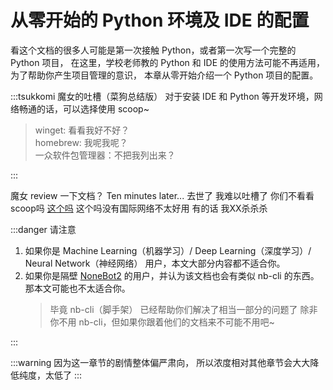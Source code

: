 # 从零开始的 Python 环境及 IDE 的配置

看这个文档的很多人可能是第一次接触 Python，或者第一次写一个完整的 Python 项目，
在这里，学校老师教的 Python 和 IDE 的使用方法可能不再适用，为了帮助你产生项目管理的意识，
本章从零开始介绍一个 Python 项目的配置。

:::tsukkomi 魔女的吐槽（菜狗总结版）
对于安装 IDE 和 Python 等开发环境，网络畅通的话，可以选择使用 scoop~

> winget: 看看我好不好？  
> homebrew: 我呢我呢？  
> 一众软件包管理器：不把我列出来？

:::

<chat-window title="Graia Framework Community">
   <chat-msg name="群菜狗" avatar="http://q1.qlogo.cn/g?b=qq&nk=731347477&s=640" onright>魔女 review 一下文档？</chat-msg>
   <chat-toast>Ten minutes later...</chat-toast>
   <chat-msg name="GreyElaina" avatar="http://q1.qlogo.cn/g?b=qq&nk=1846913566&s=640">去世了</chat-msg>
   <chat-msg name="GreyElaina" avatar="http://q1.qlogo.cn/g?b=qq&nk=1846913566&s=640">我难以吐槽了</chat-msg>
   <chat-msg name="GreyElaina" avatar="http://q1.qlogo.cn/g?b=qq&nk=1846913566&s=640">你们不看看scoop吗</chat-msg>
   <chat-msg name="群菜狗" avatar="http://q1.qlogo.cn/g?b=qq&nk=731347477&s=640" onright><a href="https://scoop.sh/">这个吗</a></chat-msg>
   <chat-msg name="GreyElaina" avatar="http://q1.qlogo.cn/g?b=qq&nk=1846913566&s=640">
    <chat-quote name="群菜狗">这个吗</chat-quote>没有国际网络不太好用
  </chat-msg>
   <chat-msg name="GreyElaina" avatar="http://q1.qlogo.cn/g?b=qq&nk=1846913566&s=640">有的话</chat-msg>
   <chat-msg name="GreyElaina" avatar="http://q1.qlogo.cn/g?b=qq&nk=1846913566&s=640">我XX杀杀杀</chat-msg>
</chat-window>

:::danger 请注意

1. 如果你是 Machine Learning（机器学习）/ Deep Learning（深度学习）/ Neural Network（神经网络）
   用户，本文大部分内容都不适合你。
2. 如果你是隔壁 [NoneBot2](https://nb2.baka.icu/) 的用户，并认为该文档也会有类似 nb-cli 的东西。
   那本文可能也不太适合你。
   > 毕竟 nb-cli（脚手架） 已经帮助你们解决了相当一部分的问题了
   > 除非你不用 nb-cli，但如果你跟着他们的文档来不可能不用吧~

:::

:::warning
因为这一章节的剧情整体偏严肃向，
所以浓度相对其他章节会大大降低<Curtain>纯度，太低了</Curtain>
:::
